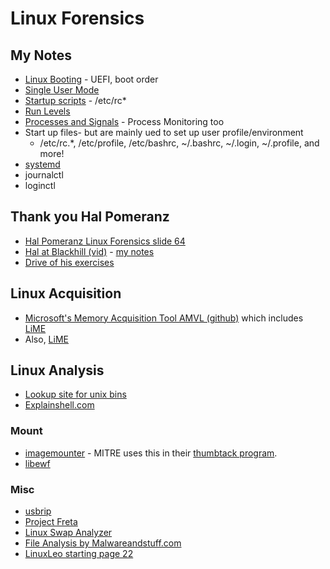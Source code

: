 # Linux Forensics

## My Notes

- [Linux Booting](LinuxBooting.md) - UEFI, boot order
- [Single User Mode](singleusermode.md)
- [Startup scripts](startupScripts.md) - /etc/rc*
- [Run Levels](runLevels.md)
- [Processes and Signals](PandS.md) - Process Monitoring too
- Start up files- but are mainly ued to set up user profile/environment
  - /etc/rc.*, /etc/profile, /etc/bashrc, ~/.bashrc, ~/.login, ~/.profile, and more!
- [systemd](systemd_ddive.md)
- journalctl
- loginctl


## Thank you Hal Pomeranz

- [Hal Pomeranz Linux Forensics slide 64](https://archive.org/details/HalLinuxForensics/page/n1/mode/2up)
- [Hal at Blackhill (vid)](https://www.blackhillsinfosec.com/webcast-linux-forensics-magical-mystery-tour-with-hal-pomeranz/) - [my notes](Hal_MagicalMysteryTour.md)
- [Drive of his exercises](https://drive.google.com/drive/folders/1mb5Qf8PEuf03RJNR0Bs1KSQfiL8zanBR)


 ## Linux Acquisition

 - [Microsoft's Memory Acquisition Tool AMVL (github)](https://github.com/microsoft/avml) which includes [LiME](https://code.google.com/p/lime-forensics)
 - Also, [LiME](https://github.com/504ensicsLabs/LiME)

 ## Linux Analysis
 
 - [Lookup site for unix bins](gtfobins.github.io/)
 - [Explainshell.com](https://explainshell.com)

### Mount

- [imagemounter](https://github.com/ralphje/imagemounter) - MITRE uses this in their [thumbtack program](https://github.com/mitre/thumbtack).
- [libewf](https://github.com/libyal/libewf)

### Misc
- [usbrip](https://www.youtube.com/watch?v=DP4ScSp_2yE)
- [Project Freta](https://docs.microsoft.com/en-us/security/research/project-freta/)
- [Linux Swap Analyzer](https://github.com/sevagas/swap_digger)
- [File Analysis by Malwareandstuff.com](https://malwareandstuff.com/linux-windows-internals-process-structures/?utm_source=rss&utm_medium=rss&utm_campaign=linux-windows-internals-process-structures)
- [LinuxLeo starting page 22](https://linuxleo.com/Docs/LinuxLeo_4.93.pdf)

